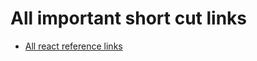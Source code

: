 # All important short cut links

- [All react reference links](MERN-stack-notes/front-end/PART-04-react/react-part-01.md)
